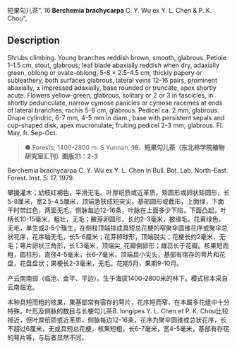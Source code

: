 短果勾儿茶",
16.**Berchemia brachycarpa** C. Y. Wu ex Y. L. Chen & P. K. Chou",

## Description
Shrubs climbing. Young branches reddish brown, smooth, glabrous. Petiole 1-1.5 cm, stout, glabrous; leaf blade abaxially reddish when dry, adaxially green, oblong or ovate-oblong, 5-8 × 2.5-4.5 cm, thickly papery or subleathery, both surfaces glabrous, lateral veins 12-16 pairs, prominent abaxially, ± impressed adaxially, base rounded or truncate, apex shortly acute. Flowers yellow-green, glabrous, solitary or 2 or 3 in fascicles, in shortly pedunculate, narrow cymose panicles or cymose racemes at ends of lateral branches; rachis 5-6 cm, glabrous. Pedicel ca. 2 mm, glabrous. Drupe cylindric, 6-7 mm, 4-5 mm in diam., base with persistent sepals and cup-shaped disk, apex mucronulate; fruiting pedicel 2-3 mm, glabrous. Fl. May, fr. Sep-Oct.

> ●  Forests; 1400-2800 m. S Yunnan.
**16．短果勾儿茶（东北林学院植物研究室汇刊）图版31：2-3**

Berchemia brachycarpa C. Y. Wu ex Y. L. Chen in Bull. Bot. Lab. North-East. Forest. Inst. 5: 17. 1979.

攀援灌木；幼枝红褐色，平滑无毛。叶厚纸质或近革质，矩圆形或卵状矩圆形，长5-8厘米，宽2.5-4.5厘米，顶端急狭成短突尖，基部圆形或截形，上面绿，下面干时带红色，两面无毛，侧脉每边12-16条，叶脉在上面多少下陷，下面凸起，叶柄长10-15毫米，粗壮，无毛；腋芽卵圆形，长约2-3毫米，被缘毛。花黄绿色，无毛，单生或3-5个簇生，在侧枝顶端排成具短总花梗的窄聚伞圆锥花序或聚伞总状花序，花序轴无毛，长5-6厘米；花芽卵球形，顶端锐尖；花梗长约2毫米，无毛；萼片卵状三角形，长1.3毫米，顶端尖, 花瓣倒卵形；雄蕊长于花瓣。核果短而粗，圆柱形，直径4-5毫米，长6-7毫米，顶端具小尖头，基部有宿存的萼片和花盘，花盘盘状；果梗长2-3毫米，无毛。花期5月，果期9-10月。

产云南南部（临沧、金平、平边）。生于海拔1400-2800米的林下。模式标本采自云南临沧。

本种具短而粗的核果，果基部常有宿存的萼片，花序短而窄，在本属多花组中十分特殊。叶形及侧脉的数目与长梗勾儿茶B. longipes Y. L. Chen et P. K. Chou比较接近，但叶厚纸质或近革质，侧脉每边12-16条，花序为聚伞圆锥或总状花序，长不超过6厘米，无或具短总花梗，核果短粗，长6-7毫米，宽4-5毫米，基部有存宿的萼片等，与后者显然不同。
